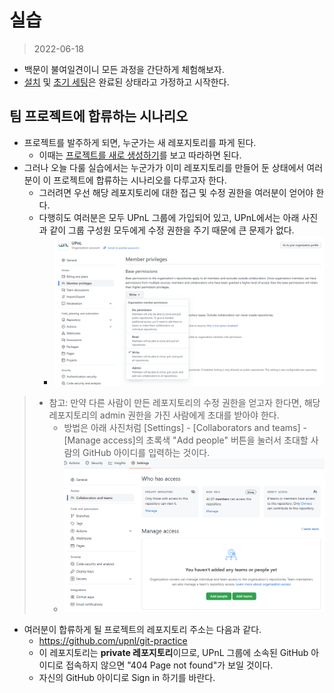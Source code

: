 # 실습
> 2022-06-18

* 백문이 불여일견이니 모든 과정을 간단하게 체험해보자.
* [설치](../install/README.md) 및 [초기 세팅](../setting/README.md)은 완료된 상태라고 가정하고 시작한다.

## 팀 프로젝트에 합류하는 시나리오
* 프로젝트를 발주하게 되면, 누군가는 새 레포지토리를 파게 된다.
  * 이때는 [프로젝트를 새로 생성하기](../usage/create-new-project.md)를 보고 따라하면 된다.
* 그러나 오늘 다룰 실습에서는 누군가가 이미 레포지토리를 만들어 둔 상태에서 여러분이 이 프로젝트에 합류하는 시나리오를 다루고자 한다.
  * 그러려면 우선 해당 레포지토리에 대한 접근 및 수정 권한을 여러분이 얻어야 한다.
  * 다행히도 여러분은 모두 UPnL 그룹에 가입되어 있고, UPnL에서는 아래 사진과 같이 그룹 구성원 모두에게 수정 권한을 주기 때문에 큰 문제가 없다.
    * ![수정 권한](../images/Privileges.png)
>  * 참고: 만약 다른 사람이 만든 레포지토리의 수정 권한을 얻고자 한다면, 해당 레포지토리의 admin 권한을 가진 사람에게 초대를 받아야 한다.
>    * 방법은 아래 사진처럼 [Settings] - [Collaborators and teams] - [Manage access]의 초록색 "Add people" 버튼을 눌러서 초대할 사람의 GitHub 아이디를 입력하는 것이다.
>    * ![초대](../images/AddPeople.PNG)
* 여러분이 합류하게 될 프로젝트의 레포지토리 주소는 다음과 같다.
  * https://github.com/upnl/git-practice
  * 이 레포지토리는 **private 레포지토리**이므로, UPnL 그룹에 소속된 GitHub 아이디로 접속하지 않으면 "404 Page not found"가 보일 것이다.
  * 자신의 GitHub 아이디로 Sign in 하기를 바란다.